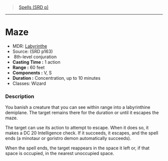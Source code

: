 ﻿---
!SpellVO
Level: 8
Type: conjuration
CastingTime: 1 action
Range: 60 feet
Components: V, S
Duration: Concentration, up to 10 minutes
Classes: Wizard
Id: spells_vo.md#maze
ParentLink: spells_vo.md#spells-srd-p
Name: Maze
ParentName: Spells (SRD p)
NameLevel: 1
AltName: '[Labyrinthe](hd_spells_labyrinthe.md)'
Source: (SRD p163)
Attributes: {}
---
> [Spells (SRD p)](srd_spells.md)

---

# Maze

- MDR: [Labyrinthe](hd_spells_labyrinthe.md)
- Source: (SRD p163)
-  8th-level conjuration
- **Casting Time :** 1 action
- **Range :** 60 feet
- **Components :** V, S
- **Duration :** Concentration, up to 10 minutes
- Classes: Wizard

### Description

You banish a creature that you can see within range into a labyrinthine demiplane. The target remains there for the duration or until it escapes the maze.

The target can use its action to attempt to escape. When it does so, it makes a DC 20 Intelligence check. If it succeeds, it escapes, and the spell ends (a minotaur or goristro demon automatically succeeds).

When the spell ends, the target reappears in the space it left or, if that space is occupied, in the nearest unoccupied space.

